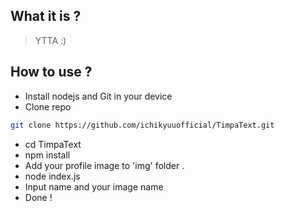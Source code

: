## What it is ?

> YTTA :)

## How to use ?

- Install nodejs and Git in your device 
- Clone repo
```sh
git clone https://github.com/ichikyuuofficial/TimpaText.git
```
- cd TimpaText
- npm install
- Add your profile image to 'img' folder .
- node index.js
- Input name and your image name
- Done !